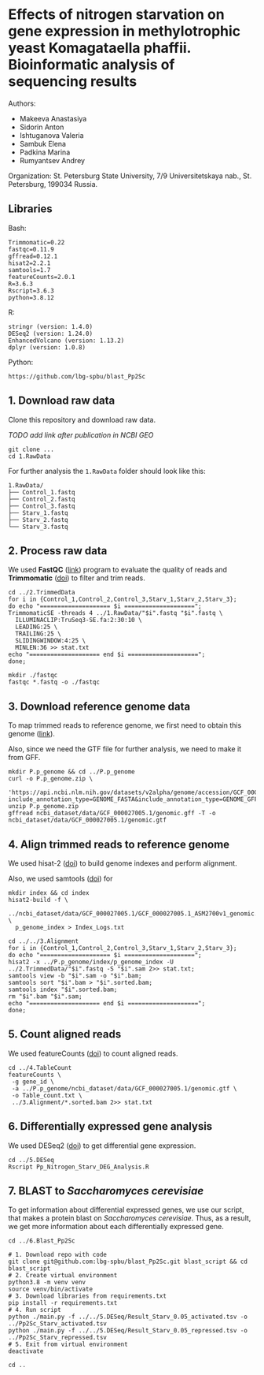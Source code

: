 # Effects of nitrogen starvation on gene expression in methylotrophic yeast Komagataella phaffii. Bioinformatic analysis of sequencing results

Authors:

- Makeeva Anastasiya
- Sidorin Anton
- Ishtuganova Valeria
- Sambuk Elena
- Padkina Marina
- Rumyantsev Andrey

Organization: St. Petersburg State University, 7/9 Universitetskaya nab., St. Petersburg, 199034 Russia.

## Libraries

Bash:

```
Trimmomatic=0.22
fastqc=0.11.9
gffread=0.12.1
hisat2=2.2.1
samtools=1.7
featureCounts=2.0.1
R=3.6.3
Rscript=3.6.3
python=3.8.12
```

R:

```
stringr (version: 1.4.0)
DESeq2 (version: 1.24.0)
EnhancedVolcano (version: 1.13.2)
dplyr (version: 1.0.8)
```

Python:

```
https://github.com/lbg-spbu/blast_Pp2Sc
```

## 1. Download raw data

Clone this repository and download raw data.

*TODO add link after publication in NCBI GEO*

```shell
git clone ...
cd 1.RawData
```

For further analysis the `1.RawData` folder should look like this:

```
1.RawData/
├── Control_1.fastq
├── Control_2.fastq
├── Control_3.fastq
├── Starv_1.fastq
├── Starv_2.fastq
└── Starv_3.fastq
```

## 2. Process raw data

We used **FastQC** ([link](https://www.bioinformatics.babraham.ac.uk/projects/fastqc/))
program to evaluate the quality of reads and **Trimmomatic** ([doi](https://doi.org/10.1093/bioinformatics/btu170)) to
filter and trim reads.

```shell
cd ../2.TrimmedData
for i in {Control_1,Control_2,Control_3,Starv_1,Starv_2,Starv_3};
do echo "==================== $i ====================";
TrimmomaticSE -threads 4 ../1.RawData/"$i".fastq "$i".fastq \
  ILLUMINACLIP:TruSeq3-SE.fa:2:30:10 \
  LEADING:25 \
  TRAILING:25 \
  SLIDINGWINDOW:4:25 \
  MINLEN:36 >> stat.txt
echo "==================== end $i ====================";
done;

mkdir ./fastqc
fastqc *.fastq -o ./fastqc
```

## 3. Download reference genome data

To map trimmed reads to reference genome, we first need to obtain this
genome ([link](https://www.ncbi.nlm.nih.gov/datasets/genome/GCF_000027005.1/)).

Also, since we need the GTF file for further analysis, we need to make it from GFF.

```shell
mkdir P.p_genome && cd ../P.p_genome
curl -o P.p_genome.zip \
  'https://api.ncbi.nlm.nih.gov/datasets/v2alpha/genome/accession/GCF_000027005.1/download?include_annotation_type=GENOME_FASTA&include_annotation_type=GENOME_GFF&hydrated=FULLY_HYDRATED'
unzip P.p_genome.zip
gffread ncbi_dataset/data/GCF_000027005.1/genomic.gff -T -o ncbi_dataset/data/GCF_000027005.1/genomic.gtf
```

## 4. Align trimmed reads to reference genome

We used hisat-2 ([doi](https://doi.org/10.1038/s41587-019-0201-4)) to build genome indexes and perform alignment.

Also, we used samtools ([doi](https://doi.org/10.1093/gigascience/giab008)) for

```shell
mkdir index && cd index
hisat2-build -f \
  ../ncbi_dataset/data/GCF_000027005.1/GCF_000027005.1_ASM2700v1_genomic.fna \
  p_genome_index > Index_Logs.txt
```

```shell
cd ../../3.Alignment
for i in {Control_1,Control_2,Control_3,Starv_1,Starv_2,Starv_3};
do echo "==================== $i ====================";
hisat2 -x ../P.p_genome/index/p_genome_index -U ../2.TrimmedData/"$i".fastq -S "$i".sam 2>> stat.txt;
samtools view -b "$i".sam -o "$i".bam;
samtools sort "$i".bam > "$i".sorted.bam;
samtools index "$i".sorted.bam; 
rm "$i".bam "$i".sam;
echo "==================== end $i ====================";
done;
```

## 5. Count aligned reads

We used featureCounts ([doi](https://doi.org/10.1093/bioinformatics/btt656)) to count aligned reads.

```shell
cd ../4.TableCount
featureCounts \
 -g gene_id \
 -a ../P.p_genome/ncbi_dataset/data/GCF_000027005.1/genomic.gtf \
 -o Table_count.txt \
 ../3.Alignment/*.sorted.bam 2>> stat.txt
```

## 6. Differentially expressed gene analysis

We used DESeq2 ([doi](https://doi.org/10.1186/s13059-014-0550-8)) to get differential gene expression.

```shell
cd ../5.DESeq
Rscript Pp_Nitrogen_Starv_DEG_Analysis.R
```

## 7. BLAST to _Saccharomyces cerevisiae_

To get information about differential expressed genes, we use our script, that makes a protein blast on _Saccharomyces
cerevisiae_. Thus, as a result, we get more information about each differentially expressed gene.

```shell
cd ../6.Blast_Pp2Sc

# 1. Download repo with code
git clone git@github.com:lbg-spbu/blast_Pp2Sc.git blast_script && cd blast_script
# 2. Create virtual environment
python3.8 -m venv venv
source venv/bin/activate
# 3. Download libraries from requirements.txt
pip install -r requirements.txt
# 4. Run script
python ./main.py -f ../../5.DESeq/Result_Starv_0.05_activated.tsv -o ../Pp2Sc_Starv_activated.tsv
python ./main.py -f ../../5.DESeq/Result_Starv_0.05_repressed.tsv -o ../Pp2Sc_Starv_repressed.tsv
# 5. Exit from virtual environment
deactivate

cd ..
```
